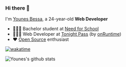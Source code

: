 ### Hi there 👋

I'm [Younes Bessa](https://www.younesbessa.com/), a 24-year-old **Web Developer**

- 👨🏼‍🎓 Bachelor student at [Need for School](https://www.needfor-school.com/)
- 👨🏽‍💻 Web Developer at [Tonight Pass](https://tonightpass.com/) (by [onRuntime](https://onruntime.com/))
- ❤️ [Open Source](https://github.com/YounesBessa?tab=repositories) enthusiast

[![wakatime](https://wakatime.com/badge/user/94daef73-1785-4c8b-a05d-c10caf6a1232.svg)](https://wakatime.com/@94daef73-1785-4c8b-a05d-c10caf6a1232)

![Younes's github stats](https://github-readme-stats-younesbessa.vercel.app/api?username=YounesBessa&count_private=true&hide=stars,issues,prs&show_icons=true&icon_color=ffffff&include_all_commits=true&text_color=ffffff&hide_border=true&bg_color=0D1117&title_color=ffffff)

<!--
**YounesBessa/YounesBessa** is a ✨ _special_ ✨ repository because its `README.md` (this file) appears on your GitHub profile.

Here are some ideas to get you started:

- 🔭 I’m currently working on ...
- 🌱 I’m currently learning ...
- 👯 I’m looking to collaborate on ...
- 🤔 I’m looking for help with ...
- 💬 Ask me about ...
- 📫 How to reach me: ...
- 😄 Pronouns: ...
- ⚡ Fun fact: ...
-->
